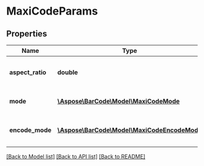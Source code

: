 # MaxiCodeParams

## Properties
Name | Type | Description | Notes
---- | ---- | ----------- | -----
**aspect_ratio** | **double** | Height/Width ratio of 2D BarCode module. | [optional] 
**mode** | [**\Aspose\BarCode\Model\MaxiCodeMode**](MaxiCodeMode.md) | Mode for MaxiCode barcodes. | [optional] 
**encode_mode** | [**\Aspose\BarCode\Model\MaxiCodeEncodeMode**](MaxiCodeEncodeMode.md) | Encoding mode for MaxiCode barcodes. | [optional] 

[[Back to Model list]](../../README.md#documentation-for-models) [[Back to API list]](../../README.md#documentation-for-api-endpoints) [[Back to README]](../../README.md)



